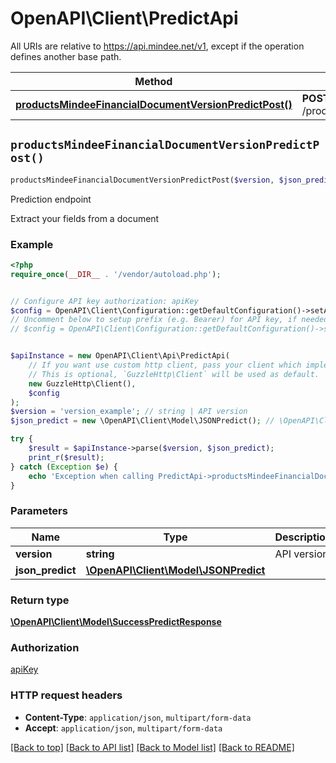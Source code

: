 # OpenAPI\Client\PredictApi

All URIs are relative to https://api.mindee.net/v1, except if the operation defines another base path.

| Method | HTTP request | Description |
| ------------- | ------------- | ------------- |
| [**productsMindeeFinancialDocumentVersionPredictPost()**](PredictApi.md#productsMindeeFinancialDocumentVersionPredictPost) | **POST** /products/mindee/financial_document/{version}/predict | Prediction endpoint |


## `productsMindeeFinancialDocumentVersionPredictPost()`

```php
productsMindeeFinancialDocumentVersionPredictPost($version, $json_predict): \OpenAPI\Client\Model\SuccessPredictResponse
```

Prediction endpoint

Extract your fields from a document

### Example

```php
<?php
require_once(__DIR__ . '/vendor/autoload.php');


// Configure API key authorization: apiKey
$config = OpenAPI\Client\Configuration::getDefaultConfiguration()->setApiKey('Authorization', 'YOUR_API_KEY');
// Uncomment below to setup prefix (e.g. Bearer) for API key, if needed
// $config = OpenAPI\Client\Configuration::getDefaultConfiguration()->setApiKeyPrefix('Authorization', 'Bearer');


$apiInstance = new OpenAPI\Client\Api\PredictApi(
    // If you want use custom http client, pass your client which implements `GuzzleHttp\ClientInterface`.
    // This is optional, `GuzzleHttp\Client` will be used as default.
    new GuzzleHttp\Client(),
    $config
);
$version = 'version_example'; // string | API version
$json_predict = new \OpenAPI\Client\Model\JSONPredict(); // \OpenAPI\Client\Model\JSONPredict

try {
    $result = $apiInstance->parse($version, $json_predict);
    print_r($result);
} catch (Exception $e) {
    echo 'Exception when calling PredictApi->productsMindeeFinancialDocumentVersionPredictPost: ', $e->getMessage(), PHP_EOL;
}
```

### Parameters

| Name | Type | Description  | Notes |
| ------------- | ------------- | ------------- | ------------- |
| **version** | **string**| API version | |
| **json_predict** | [**\OpenAPI\Client\Model\JSONPredict**](../Model/JSONPredict.md)|  | |

### Return type

[**\OpenAPI\Client\Model\SuccessPredictResponse**](../Model/SuccessPredictResponse.md)

### Authorization

[apiKey](../../README.md#apiKey)

### HTTP request headers

- **Content-Type**: `application/json`, `multipart/form-data`
- **Accept**: `application/json`, `multipart/form-data`

[[Back to top]](#) [[Back to API list]](../../README.md#endpoints)
[[Back to Model list]](../../README.md#models)
[[Back to README]](../../README.md)
